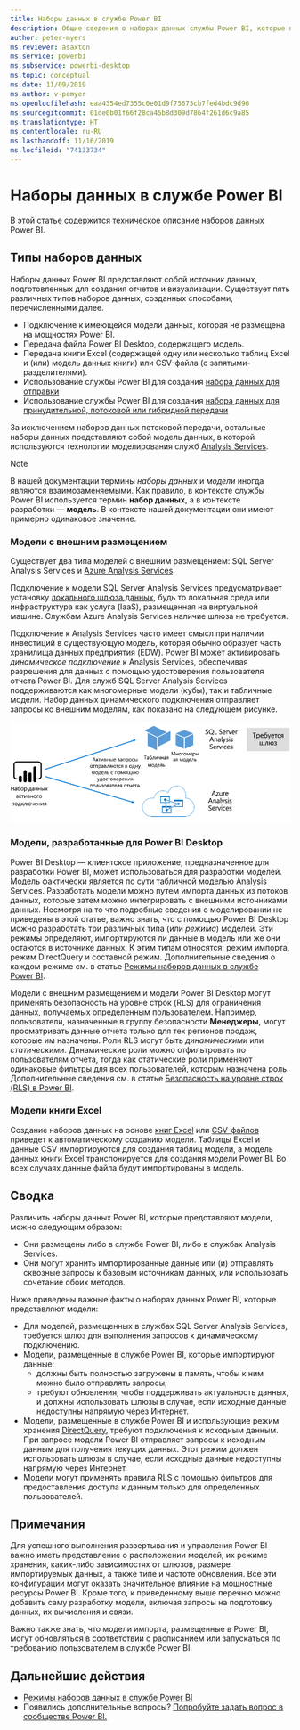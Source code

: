 ```yaml
---
title: Наборы данных в службе Power BI
description: Общие сведения о наборах данных службы Power BI, которые представляют источник данных для создания отчетов и визуализации.
author: peter-myers
ms.reviewer: asaxton
ms.service: powerbi
ms.subservice: powerbi-desktop
ms.topic: conceptual
ms.date: 11/09/2019
ms.author: v-pemyer
ms.openlocfilehash: eaa4354ed7355c0e01d9f75675cb7fed4bdc9d96
ms.sourcegitcommit: 01de0b01f66f28ca45b8d309d7864f261d6c9a85
ms.translationtype: HT
ms.contentlocale: ru-RU
ms.lasthandoff: 11/16/2019
ms.locfileid: "74133734"
---
```

# <a name="datasets-in-the-power-bi-service"></a>Наборы данных в службе Power BI

В этой статье содержится техническое описание наборов данных Power BI.

## <a name="dataset-types"></a>Типы наборов данных

Наборы данных Power BI представляют собой источник данных, подготовленных для создания отчетов и визуализации. Существует пять различных типов наборов данных, созданных способами, перечисленными далее.

- Подключение к имеющейся модели данных, которая не размещена на мощностях Power BI.
- Передача файла Power BI Desktop, содержащего модель.
- Передача книги Excel (содержащей одну или несколько таблиц Excel и (или) модель данных книги) или CSV-файла (с запятыми-разделителями).
- Использование службы Power BI для создания [набора данных для отправки](developer/walkthrough-push-data.md)
- Использование службы Power BI для создания [набора данных для принудительной, потоковой или гибридной передачи](service-real-time-streaming.md)

За исключением наборов данных потоковой передачи, остальные наборы данных представляют собой модель данных, в которой используются технологии моделирования служб [Analysis Services](/analysis-services/analysis-services-overview).

> [!NOTE]
> В нашей документации термины _наборы данных_ и _модели_ иногда являются взаимозаменяемыми. Как правило, в контексте службы Power BI используется термин **набор данных**, а в контексте разработки — **модель**. В контексте нашей документации они имеют примерно одинаковое значение.

### <a name="external-hosted-models"></a>Модели с внешним размещением

Существует два типа моделей с внешним размещением: SQL Server Analysis Services и [Azure Analysis Services](/azure/analysis-services/analysis-services-overview).

Подключение к модели SQL Server Analysis Services предусматривает установку [локального шлюза данных](service-gateway-onprem.md), будь то локальная среда или инфраструктура как услуга (IaaS), размещенная на виртуальной машине. Службам Azure Analysis Services наличие шлюза не требуется.

Подключение к Analysis Services часто имеет смысл при наличии инвестиций в существующую модель, которая обычно образует часть хранилища данных предприятия (EDW). Power BI может активировать _динамическое подключение_ к Analysis Services, обеспечивая разрешения для данных с помощью удостоверения пользователя отчета Power BI. Для служб SQL Server Analysis Services поддерживаются как многомерные модели (кубы), так и табличные модели. Набор данных динамического подключения отправляет запросы ко внешним моделям, как показано на следующем рисунке.

![Набор данных динамического подключения отправляет запросы в модели с внешним размещением](media/service-datasets-understand/live-connection-dataset.png)

### <a name="power-bi-desktop-developed-models"></a>Модели, разработанные для Power BI Desktop

Power BI Desktop — клиентское приложение, предназначенное для разработки Power BI, может использоваться для разработки моделей. Модель фактически является по сути табличной моделью Analysis Services. Разработать модели можно путем импорта данных из потоков данных, которые затем можно интегрировать с внешними источниками данных. Несмотря на то что подробные сведения о моделировании не приведены в этой статье, важно знать, что с помощью Power BI Desktop можно разработать три различных типа (или _режима_) моделей. Эти режимы определяют, импортируются ли данные в модель или же они остаются в источнике данных. К этим типам относятся: режим импорта, режим DirectQuery и составной режим. Дополнительные сведения о каждом режиме см. в статье [Режимы наборов данных в службе Power BI](service-dataset-modes-understand.md).

Модели с внешним размещением и модели Power BI Desktop могут применять безопасность на уровне строк (RLS) для ограничения данных, получаемых определенным пользователем. Например, пользователи, назначенные в группу безопасности **Менеджеры**, могут просматривать данные отчета только для тех регионов продаж, которые им назначены. Роли RLS могут быть _динамическими_ или _статическими_. Динамические роли можно отфильтровать по пользователям отчета, тогда как статические роли применяют одинаковые фильтры для всех пользователей, которым назначена роль. Дополнительные сведения см. в статье [Безопасность на уровне строк (RLS) в Power BI](service-admin-rls.md).

### <a name="excel-workbook-models"></a>Модели книги Excel

Создание наборов данных на основе [книг Excel](service-excel-workbook-files.md) или [CSV-файлов](service-comma-separated-value-files.md) приведет к автоматическому созданию модели. Таблицы Excel и данные CSV импортируются для создания таблиц модели, а модель данных книги Excel транспонируется для создания модели Power BI. Во всех случаях данные файла будут импортированы в модель.

## <a name="summary"></a>Сводка

Различить наборы данных Power BI, которые представляют модели, можно следующим образом:

- Они размещены либо в службе Power BI, либо в службах Analysis Services.
- Они могут хранить импортированные данные или (и) отправлять сквозные запросы к базовым источникам данных, или использовать сочетание обоих методов.

Ниже приведены важные факты о наборах данных Power BI, которые представляют модели:

- Для моделей, размещенных в службах SQL Server Analysis Services, требуется шлюз для выполнения запросов к динамическому подключению.
- Модели, размещенные в службе Power BI, которые импортируют данные:
  - должны быть полностью загружены в память, чтобы к ним можно было отправлять запросы;
  - требуют обновления, чтобы поддерживать актуальность данных, и должны использовать шлюзы в случае, если исходные данные недоступны напрямую через Интернет.
- Модели, размещенные в службе Power BI и использующие режим хранения [DirectQuery](desktop-directquery-about.md), требуют подключения к исходным данным. При запросе модели Power BI отправляет запросы к исходным данным для получения текущих данных. Этот режим должен использовать шлюзы в случае, если исходные данные недоступны напрямую через Интернет.
- Модели могут применять правила RLS с помощью фильтров для предоставления доступа к данным только для определенных пользователей.

## <a name="considerations"></a>Примечания

Для успешного выполнения развертывания и управления Power BI важно иметь представление о расположении моделей, их режиме хранения, каких-либо зависимостях от шлюзов, размере импортируемых данных, а также типе и частоте обновления. Все эти конфигурации могут оказать значительное влияние на мощностные ресурсы Power BI. Кроме того, к приведенному выше перечню можно добавить саму разработку модели, включая запросы на подготовку данных, их вычисления и связи.

Важно также знать, что модели импорта, размещенные в Power BI, могут обновляться в соответствии с расписанием или запускаться по требованию пользователем в службе Power BI.

## <a name="next-steps"></a>Дальнейшие действия

- [Режимы наборов данных в службе Power BI](service-dataset-modes-understand.md)
- Появились дополнительные вопросы? [Попробуйте задать вопрос в сообществе Power BI.](https://community.powerbi.com/)
